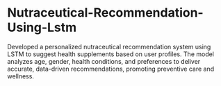 # Nutraceutical-Recommendation-Using-Lstm
Developed a personalized nutraceutical recommendation system using LSTM to suggest health supplements based on user profiles. The model analyzes age, gender, health conditions, and preferences to deliver accurate, data-driven recommendations, promoting preventive care and wellness.
